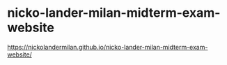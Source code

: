 # nicko-lander-milan-midterm-exam-website
https://nickolandermilan.github.io/nicko-lander-milan-midterm-exam-website/

